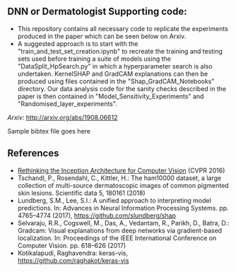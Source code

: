 ## DNN or Dermatologist Supporting code:
 * This repository contains all necessary code to replicate the experiments produced in the paper which can be seen below on Arxiv.
 * A suggested approach is to start with the "train_and_test_set_creation.ipynb" to recreate the training and testing sets used before training a suite of models using the "DataSplit_HpSearch.py" in which a hyperparameter search is also undertaken. KernelSHAP and GradCAM explanations can then be produced using files contained in the "Shap_GradCAM_Notebooks" directory. Our data analysis code for the sanity checks described in the paper is then contained in "Model_Sensitivity_Experiments" and "Randomised_layer_experiments". 


*Arxiv*: http://arxiv.org/abs/1908.06612

Sample bibtex file goes here 

## References
* [Rethinking the Inception Architecture for Computer Vision](http://arxiv.org/abs/1512.00567) (CVPR 2016)
* Tschandl, P., Rosendahl, C., Kittler, H.: The ham10000 dataset, a large collection of multi-source dermatoscopic images of common pigmented skin lesions. Scientific data 5, 180161 (2018)
* Lundberg, S.M., Lee, S.I.: A unified approach to interpreting model predictions. In: Advances in Neural Information Processing Systems. pp. 4765–4774 (2017), https://github.com/slundberg/shap
* Selvaraju, R.R., Cogswell, M., Das, A., Vedantam, R., Parikh, D., Batra, D.: Gradcam: Visual explanations from deep networks via gradient-based localization. In: Proceedings of the IEEE International Conference on Computer Vision. pp. 618–626 (2017)
* Kotikalapudi, Raghavendra: keras-vis, https://github.com/raghakot/keras-vis
